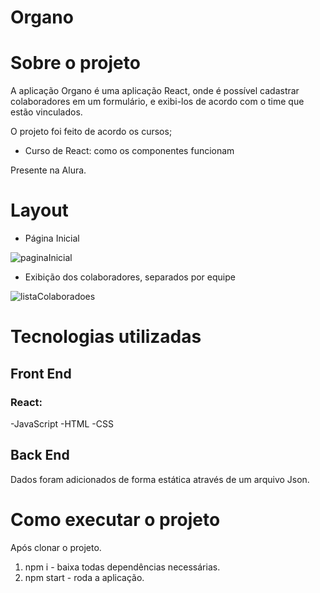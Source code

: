 # Organo

# Sobre o projeto 
A aplicação Organo é uma aplicação React, onde é possível cadastrar colaboradores em um formulário, e exibi-los de acordo com o time que estão vinculados.

O projeto foi feito de acordo os cursos;
- Curso de React: como os componentes funcionam
  
 Presente na Alura.

# Layout

- Página Inicial
  
![paginaInicial](https://github.com/luc05/Organo/assets/27972551/fb96bf18-a42c-4400-8f36-4a97fda31c80)

- Exibição dos colaboradores, separados por equipe
  
![listaColaboradoes](https://github.com/luc05/Organo/assets/27972551/e0995bfd-d531-471f-ac76-157c6191df05)

# Tecnologias utilizadas

## Front End

### React:
-JavaScript
-HTML
-CSS

## Back End
Dados foram adicionados de forma estática através de um arquivo Json.

# Como executar o projeto

Após clonar o projeto.
1) npm i - baixa todas dependências necessárias.
2) npm start - roda a aplicação.